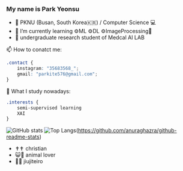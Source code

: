 ### My name is Park Yeonsu

- 🏫 PKNU (Busan, South Korea🇰🇷) / Computer Science 💻
- 🌱 I’m currently learning ⚙️ML ⚙️DL ⚙️ImageProcessing💫
- 🔭 undergraduate research student of Medcal AI LAB

📫 How to conatct me: 
```CSS	
.contact {
    instagram: "35683568_";
    gmail: "parkite576@gmail.com";
}
```

🤔 What I study nowadays:
```CSS	
.interests {
    semi-supervised learning
    XAI
}
```
![GitHub stats](https://github-readme-stats.vercel.app/api?username=kitewatermelon&show_icons=true&theme=radical)
![Top Langs](https://github-readme-stats.vercel.app/api/top-langs/?username=kitewatermelon)(https://github.com/anuraghazra/github-readme-stats)



- ✝️✝️  christian
- 😺🐶 animal lover
- 🥋🥋 jiujiteiro


<!--
**kitewatermelon/kitewatermelon** is a ✨ _special_ ✨ repository because its `README.md` (this file) appears on your GitHub profile.

Here are some ideas to get you started:
- 👯 I’m looking to collaborate on ...
- 🤔 I’m looking for help with ...
- 😄 Pronouns: ...
- ⚡ Fun fact: ...
- 💬 Ask me about ...
-->
